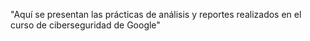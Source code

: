 "Aquí se presentan las prácticas de análisis y reportes realizados en el curso de ciberseguridad de Google"
